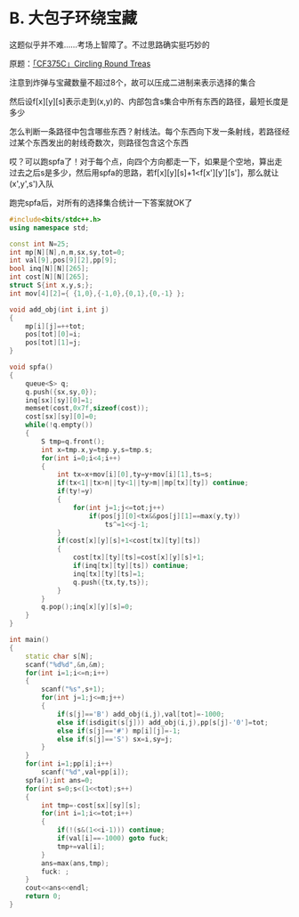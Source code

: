 # B. 大包子环绕宝藏

这题似乎并不难……考场上智障了。不过思路确实挺巧妙的

原题：[「CF375C」Circling Round Treas ](http://codeforces.com/problemset/problem/375/C)

注意到炸弹与宝藏数量不超过8个，故可以压成二进制来表示选择的集合

然后设f\[x\]\[y\]\[s\]表示走到(x,y)的、内部包含s集合中所有东西的路径，最短长度是多少

怎么判断一条路径中包含哪些东西？射线法。每个东西向下发一条射线，若路径经过某个东西发出的射线奇数次，则路径包含这个东西

哎？可以跑spfa了！对于每个点，向四个方向都走一下，如果是个空地，算出走过去之后s是多少，然后用spfa的思路，若f\[x\]\[y\]\[s\]+1<f\[x'\]\[y'\]\[s'\]，那么就让(x',y',s')入队

跑完spfa后，对所有的选择集合统计一下答案就OK了

```cpp
#include<bits/stdc++.h>
using namespace std;

const int N=25;
int mp[N][N],n,m,sx,sy,tot=0;
int val[9],pos[9][2],pp[9];
bool inq[N][N][265];
int cost[N][N][265];
struct S{int x,y,s;};
int mov[4][2]={ {1,0},{-1,0},{0,1},{0,-1} };

void add_obj(int i,int j)
{
    mp[i][j]=++tot;
    pos[tot][0]=i;
    pos[tot][1]=j;
}

void spfa()
{
    queue<S> q;
    q.push({sx,sy,0});
    inq[sx][sy][0]=1;
    memset(cost,0x7f,sizeof(cost));
    cost[sx][sy][0]=0;
    while(!q.empty())
    {
        S tmp=q.front();
        int x=tmp.x,y=tmp.y,s=tmp.s;
        for(int i=0;i<4;i++)
        {
            int tx=x+mov[i][0],ty=y+mov[i][1],ts=s;
            if(tx<1||tx>n||ty<1||ty>m||mp[tx][ty]) continue;
            if(ty!=y)
            {
                for(int j=1;j<=tot;j++)
                    if(pos[j][0]<tx&&pos[j][1]==max(y,ty))
                        ts^=1<<j-1;
            }
            if(cost[x][y][s]+1<cost[tx][ty][ts])
            {
                cost[tx][ty][ts]=cost[x][y][s]+1;
                if(inq[tx][ty][ts]) continue;
                inq[tx][ty][ts]=1;
                q.push({tx,ty,ts});
            }
        }
        q.pop();inq[x][y][s]=0;
    }
}

int main()
{
    static char s[N];
    scanf("%d%d",&n,&m);
    for(int i=1;i<=n;i++)
    {
        scanf("%s",s+1);
        for(int j=1;j<=m;j++)
        {
            if(s[j]=='B') add_obj(i,j),val[tot]=-1000;
            else if(isdigit(s[j])) add_obj(i,j),pp[s[j]-'0']=tot;
            else if(s[j]=='#') mp[i][j]=-1;
            else if(s[j]=='S') sx=i,sy=j;
        }
    }
    for(int i=1;pp[i];i++)
        scanf("%d",val+pp[i]);
    spfa();int ans=0;
    for(int s=0;s<(1<<tot);s++)
    {
        int tmp=-cost[sx][sy][s];
        for(int i=1;i<=tot;i++)
        {
            if(!(s&(1<<i-1))) continue;
            if(val[i]==-1000) goto fuck;
            tmp+=val[i];
        }
        ans=max(ans,tmp);
        fuck: ;
    }
    cout<<ans<<endl;
    return 0;
}
```

